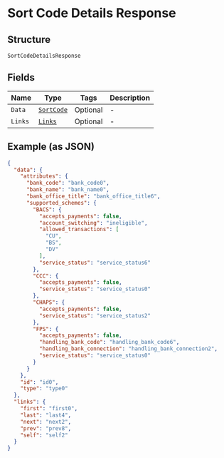 
# Sort Code Details Response

## Structure

`SortCodeDetailsResponse`

## Fields

| Name | Type | Tags | Description |
|  --- | --- | --- | --- |
| `Data` | [`SortCode`](../../doc/models/sort-code.md) | Optional | - |
| `Links` | [`Links`](../../doc/models/links.md) | Optional | - |

## Example (as JSON)

```json
{
  "data": {
    "attributes": {
      "bank_code": "bank_code0",
      "bank_name": "bank_name0",
      "bank_office_title": "bank_office_title6",
      "supported_schemes": {
        "BACS": {
          "accepts_payments": false,
          "account_switching": "ineligible",
          "allowed_transactions": [
            "CU",
            "BS",
            "DV"
          ],
          "service_status": "service_status6"
        },
        "CCC": {
          "accepts_payments": false,
          "service_status": "service_status0"
        },
        "CHAPS": {
          "accepts_payments": false,
          "service_status": "service_status2"
        },
        "FPS": {
          "accepts_payments": false,
          "handling_bank_code": "handling_bank_code6",
          "handling_bank_connection": "handling_bank_connection2",
          "service_status": "service_status0"
        }
      }
    },
    "id": "id0",
    "type": "type0"
  },
  "links": {
    "first": "first0",
    "last": "last4",
    "next": "next2",
    "prev": "prev8",
    "self": "self2"
  }
}
```

